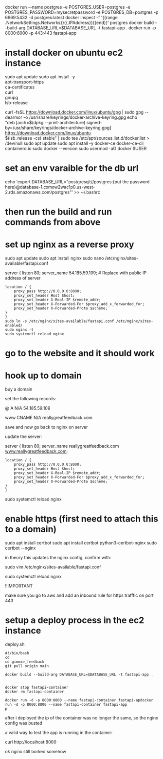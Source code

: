 docker run --name postgres -e POSTGRES_USER=postgres -e POSTGRES_PASSWORD=mysecretpassword -e POSTGRES_DB=postgres -p 6969:5432 -d postgres:latest
docker inspect -f '{{range .NetworkSettings.Networks}}{{.IPAddress}}{{end}}' postgres
docker build --build-arg DATABASE_URL=$DATABASE_URL -t fastapi-app .
docker run -p 8000:8000 -p 443:443 fastapi-app

# install docker on ubuntu ec2 instance
sudo apt update
sudo apt install -y \
apt-transport-https \
ca-certificates \
curl \
gnupg \
lsb-release

curl -fsSL https://download.docker.com/linux/ubuntu/gpg | sudo gpg --dearmor -o /usr/share/keyrings/docker-archive-keyring.gpg
echo \
"deb [arch=$(dpkg --print-architecture) signed-by=/usr/share/keyrings/docker-archive-keyring.gpg] https://download.docker.com/linux/ubuntu \
$(lsb_release -cs) stable" | sudo tee /etc/apt/sources.list.d/docker.list > /dev/null
sudo apt update
sudo apt install -y docker-ce docker-ce-cli containerd.io
sudo docker --version
sudo usermod -aG docker $USER


# set an env varaible for the db url
echo 'export DATABASE_URL="postgresql://postgres:{put the password here}@database-1.cxmow2wac1p0.us-west-2.rds.amazonaws.com/postgres"' >> ~/.bashrc


# then run the build and run commands from above


# set up nginx as a reverse proxy

sudo apt update
sudo apt install nginx
sudo nano /etc/nginx/sites-available/fastapi.conf


server {
listen 80;
server_name 54.185.59.109;  # Replace with public IP address of server

    location / {
        proxy_pass http://0.0.0.0:8000;  
        proxy_set_header Host $host;
        proxy_set_header X-Real-IP $remote_addr;
        proxy_set_header X-Forwarded-For $proxy_add_x_forwarded_for;
        proxy_set_header X-Forwarded-Proto $scheme;
    }
    }
    sudo ln -s /etc/nginx/sites-available/fastapi.conf /etc/nginx/sites-enabled/
    sudo nginx -t
    sudo systemctl reload nginx


# go to the website and it should work


# hook up to domain


buy a domain

set the following records:

@    A   N/A   54.185.59.109

www CNAME N/A  reallygreatfeedback.com


save and now go back to nginx on server


update the server: 


server {
listen 80;
server_name reallygreatfeedback.com www.reallygreatfeedback.com; 

    location / {
        proxy_pass http://0.0.0.0:8000;  
        proxy_set_header Host $host;
        proxy_set_header X-Real-IP $remote_addr;
        proxy_set_header X-Forwarded-For $proxy_add_x_forwarded_for;
        proxy_set_header X-Forwarded-Proto $scheme;
    }
    }



sudo systemctl reload nginx



# enable https (first need to attach this to a domain)

sudo apt install certbot
sudo apt install certbot python3-certbot-nginx
sudo certbot --nginx

in theory this updates the nginx config, confirm with:

sudo vim /etc/nginx/sites-available/fastapi.conf


sudo systemctl reload nginx

!!IMPORTANT

make sure you go to aws and add an inbound rule for https trafffic on port 443


# setup a deploy process in the ec2 instance

deploy.sh

```
#!/bin/bash
cd
cd gimmie_feedback
git pull origin main

docker build --build-arg DATABASE_URL=$DATABASE_URL -t fastapi-app .


docker stop fastapi-container
docker rm fastapi-container

docker run -d -p 8000:8000 --name fastapi-container fastapi-apdocker run -d -p 8000:8000 --name fastapi-container fastapi-app
p
```


after i deployed the ip of the container was no longer the same, so the nginx config was busted

a valid way to test the app is running in the container:

curl http://localhost:8000


ok nginx still borked somehow


